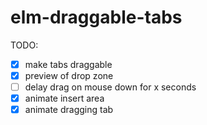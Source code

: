 # elm-draggable-tabs

TODO:

- [x] make tabs draggable
- [x] preview of drop zone
- [ ] delay drag on mouse down for x seconds
- [x] animate insert area
- [x] animate dragging tab
